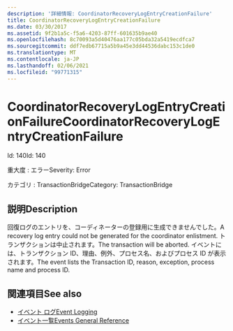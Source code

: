 ```yaml
---
description: '詳細情報: CoordinatorRecoveryLogEntryCreationFailure'
title: CoordinatorRecoveryLogEntryCreationFailure
ms.date: 03/30/2017
ms.assetid: 9f2b1a5c-f5a6-4203-87ff-601635b9ae40
ms.openlocfilehash: 8c70093a5d40476aa177c05bda32a5419ecdfca7
ms.sourcegitcommit: ddf7edb67715a5b9a45e3dd44536dabc153c1de0
ms.translationtype: MT
ms.contentlocale: ja-JP
ms.lasthandoff: 02/06/2021
ms.locfileid: "99771315"
---
```

# <a name="coordinatorrecoverylogentrycreationfailure"></a><span data-ttu-id="8f4ae-103">CoordinatorRecoveryLogEntryCreationFailure</span><span class="sxs-lookup"><span data-stu-id="8f4ae-103">CoordinatorRecoveryLogEntryCreationFailure</span></span>

<span data-ttu-id="8f4ae-104">Id: 140</span><span class="sxs-lookup"><span data-stu-id="8f4ae-104">Id: 140</span></span>  
  
 <span data-ttu-id="8f4ae-105">重大度 : エラー</span><span class="sxs-lookup"><span data-stu-id="8f4ae-105">Severity: Error</span></span>  
  
 <span data-ttu-id="8f4ae-106">カテゴリ : TransactionBridge</span><span class="sxs-lookup"><span data-stu-id="8f4ae-106">Category: TransactionBridge</span></span>  
  
## <a name="description"></a><span data-ttu-id="8f4ae-107">説明</span><span class="sxs-lookup"><span data-stu-id="8f4ae-107">Description</span></span>  

 <span data-ttu-id="8f4ae-108">回復ログのエントリを、コーディネーターの登録用に生成できませんでした。</span><span class="sxs-lookup"><span data-stu-id="8f4ae-108">A recovery log entry could not be generated for the coordinator enlistment.</span></span> <span data-ttu-id="8f4ae-109">トランザクションは中止されます。</span><span class="sxs-lookup"><span data-stu-id="8f4ae-109">The transaction will be aborted.</span></span> <span data-ttu-id="8f4ae-110">イベントには、トランザクション ID、理由、例外、プロセス名、およびプロセス ID が表示されます。</span><span class="sxs-lookup"><span data-stu-id="8f4ae-110">The event lists the Transaction ID, reason, exception, process name and process ID.</span></span>  
  
## <a name="see-also"></a><span data-ttu-id="8f4ae-111">関連項目</span><span class="sxs-lookup"><span data-stu-id="8f4ae-111">See also</span></span>

- [<span data-ttu-id="8f4ae-112">イベント ログ</span><span class="sxs-lookup"><span data-stu-id="8f4ae-112">Event Logging</span></span>](index.md)
- [<span data-ttu-id="8f4ae-113">イベント一覧</span><span class="sxs-lookup"><span data-stu-id="8f4ae-113">Events General Reference</span></span>](events-general-reference.md)
